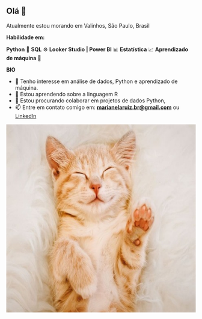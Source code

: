 ## Olá 👋

Atualmente estou morando em Valinhos, São Paulo, Brasil

**Habilidade em:**

**Python** 🐍
**SQL** ⚙️
**Looker Studio | Power BI** 📊
**Estatística** 📈
**Aprendizado de máquina** 🧠

**BIO**

- 👀 Tenho interesse em análise de dados, Python e aprendizado de máquina.
- 🌱 Estou aprendendo sobre a linguagem R
- 🤝 Estou procurando colaborar em projetos de dados Python,
- 📫 Entre em contato comigo em: **marianelaruiz.br@gmail.com** ou [LinkedIn](https://www.linkedin.com/in/marianelaruizd/)


<img src="hello.jpg" alt="Alt text" width="800" height="500">